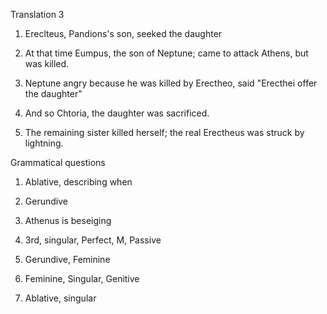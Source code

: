 Translation 3



1. Ereclteus, Pandions's son, seeked the daughter

2. At that time Eumpus, the son of Neptune; came to attack Athens, but was killed.

3. Neptune angry because he was killed by Erectheo, said "Erecthei offer the daughter"

4. And so Chtoria, the daughter was sacrificed.

5. The remaining sister killed herself; the real Erectheus was struck by lightning. 



Grammatical questions

1. Ablative, describing when

2. Gerundive

3. Athenus is beseiging

4. 3rd, singular, Perfect, M, Passive

5. Gerundive, Feminine

6. Feminine, Singular, Genitive

7. Ablative, singular

